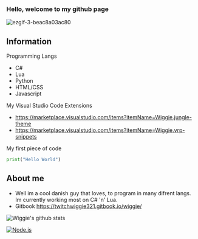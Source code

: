 ### Hello, welcome to my github page 
![ezgif-3-beac8a03ac80](https://user-images.githubusercontent.com/77380960/131228853-1b391167-9f39-490d-88a2-7b396e97983e.gif)

## Information

 Programming Langs 
  - C#
  - Lua
  - Python 
  - HTML/CSS 
  - Javascript

 My Visual Studio Code Extensions
  - https://marketplace.visualstudio.com/items?itemName=Wiggie.jungle-theme
  - https://marketplace.visualstudio.com/items?itemName=Wiggie.vrp-snippets




 My first piece of code 
 ```py
 print("Hello World")
 ```

## About me 
- Well im a cool danish guy that loves, to program in many difrent langs. Im currently working most on C# 'n' Lua.
- Gitbook https://twitchwiggie321.gitbook.io/wiggie/ 



![Wiggie's github stats](https://github-readme-stats.vercel.app/api?username=wiggie-scripts)

[![Node.js](https://github-readme-stats.vercel.app/api/pin/?username=nodejs&repo=node)](https://github.com/nodejs/node)



















